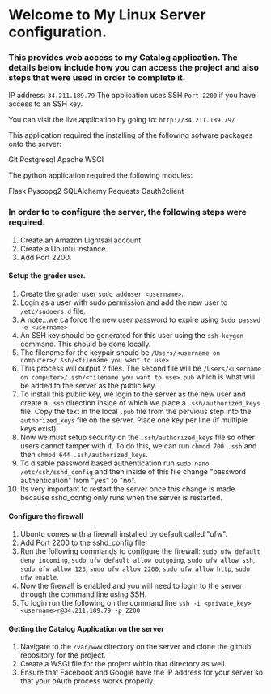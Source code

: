 # Welcome to My Linux Server configuration.  

### This provides web access to my Catalog application.  The details below include how you can access the project and also steps that were used in order to complete it.

IP address: `34.211.189.79`
The application uses SSH `Port 2200` if you have access to an SSH key.

You can visit the live application by going to:  `http://34.211.189.79/`

This application required the installing of the following sofware packages onto the server:

Git
Postgresql
Apache
WSGI

The python application required the following modules:

Flask
Pyscopg2
SQLAlchemy
Requests
Oauth2client

### In order to to configure the server, the following steps were required.

1) Create an Amazon Lightsail account.
2) Create a Ubuntu instance.
3) Add Port 2200.

#### Setup the grader user.

1) Create the grader user `sudo adduser <username>`.
2) Login as a user with sudo permission and add the new user to `/etc/sudoers.d` file.
3) A note...we ca force the new user password to expire using `Sudo passwd -e <username>`
4) An SSH key should be generated for this user using the `ssh-keygen` command.  This should be done locally.
5) The filename for the keypair should be `/Users/<username on computer>/.ssh/<filename you want to use>`
6) This process will output 2 files.  The second file will be `/Users/<username on computer>/.ssh/<filename you want to use>.pub` which is what will be added to the server as the public key.
7) To install this public key, we login to the server as the new user and create a `.ssh` direction inside of which we place a `.ssh/authorized_keys` file.  Copy the text in the local `.pub` file from the pervious step into the `authorized_keys` file on the server.  Place one key per line (if multiple keys exist).
8) Now we must setup security on the `.ssh/authorized_keys` file so other users cannot tamper with it.  To do this, we can run `chmod 700 .ssh` and then `chmod 644 .ssh/authorized_keys`.
9) To disable password based authentication run `sudo nano /etc/ssh/sshd_config` and then inside of this file change "password authentication" from "yes" to "no".
10) Its very important to restart the server once this change is made because sshd_config only runs when the server is restarted.


#### Configure the firewall

1) Ubuntu comes with a firewall installed by default called "ufw".
2) Add Port 2200 to the sshd_config file.
3) Run the following commands to configure the firewall:  `sudo ufw default deny incoming`, `sudo ufw default allow outgoing`, `sudo ufw allow ssh`, `sudo ufw allow 123`, `sudo ufw allow 2200`, `sudo ufw allow http`, `sudo ufw enable`.
4) Now the firewall is enabled and you will need to login to the server through the command line using SSH.
5) To login run the following on the command line `ssh -i <private_key> <username>r@34.211.189.79 -p 2200`

#### Getting the Catalog Application on the server

1) Navigate to the `/var/www` directory on the server and clone the github repository for the project.
2) Create a WSGI file for the project within that directory as well.
3) Ensure that Facebook and Google have the IP address for your server so that your oAuth process works properly.





